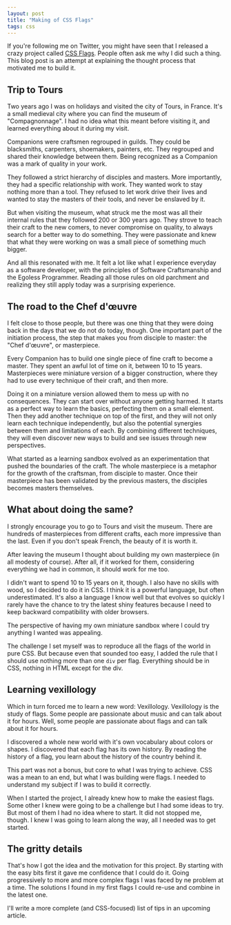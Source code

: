 ```yaml
---
layout: post
title: "Making of CSS Flags"
tags: css
---
```


If you're following me on Twitter, you might have seen that I released a crazy
project called [CSS Flags][1]. People often ask me why I did such a thing. This
blog post is an attempt at explaining the thought process that motivated me to
build it.

## Trip to Tours

Two years ago I was on holidays and visited the city of Tours, in France. It's
a small medieval city where you can find the museum of "Compagnonnage". I had no
idea what this meant before visiting it, and learned everything about it during my
visit.

Companions were craftsmen regrouped in guilds. They could be blacksmiths,
carpenters, shoemakers, painters, etc. They regrouped and shared their knowledge
between them. Being recognized as a Companion was a mark of quality in your
work.

They followed a strict hierarchy of disciples and masters. More importantly,
they had a specific relationship with work. They wanted work to stay nothing
more than a tool. They refused to let work drive their lives and wanted to stay
the masters of their tools, and never be enslaved by it.

But when visiting the museum, what struck me the most was all their internal
rules that they followed 200 or 300 years ago. They strove to teach their craft
to the new comers, to never compromise on quality, to always search for a better
way to do something. They were passionate and knew that what they were working
on was a small piece of something much bigger.

And all this resonated with me. It felt a lot like what I experience everyday as
a software developer, with the principles of Software Craftsmanship and the
Egoless Programmer. Reading all those rules on old parchment and realizing they
still apply today was a surprising experience.

## The road to the Chef d'œuvre

I felt close to those people, but there was one thing that they were
doing back in the days that we do not do today, though. One important part
of the initiation process, the step that makes you from disciple to master: the
"Chef d'œuvre", or masterpiece.

Every Companion has to build one single piece of fine craft to become a master.
They spent an awful lot of time on it, between 10 to 15 years.  Masterpieces
were miniature version of a bigger construction, where they had to use every
technique of their craft, and then more.

Doing it on a miniature version allowed them to mess up with no consequences.
They can start over without anyone getting harmed. It starts as a perfect way to
learn the basics, perfecting them on a small element. Then they add another
technique on top of the first, and they will not only learn each technique
independently, but also the potential synergies between them and limitations of
each. By combining different techniques, they will even discover new ways to
build and see issues through new perspectives.

What started as a learning sandbox evolved as an experimentation that pushed the
boundaries of the craft. The whole masterpiece is a metaphor for the growth of
the craftsman, from disciple to master. Once their masterpiece has been
validated by the previous masters, the disciples becomes masters themselves.

## What about doing the same?

I strongly encourage you to go to Tours and visit the museum. There are hundreds
of masterpieces from different crafts, each more impressive than the last.
Even if you don't speak French, the beauty of it is worth it.

After leaving the museum I thought about building my own masterpiece (in all
modesty of course). After all, if it worked for them, considering everything we
had in common, it should work for me too.

I didn't want to spend 10 to 15 years on it, though. I also have no skills with
wood, so I decided to do it in CSS. I think it is a powerful language, but often
underestimated. It's also a language I know well but that evolves so quickly
I rarely have the chance to try the latest shiny features because I need to keep
backward compatibility with older browsers.

The perspective of having my own miniature sandbox where I could try anything
I wanted was appealing.

The challenge I set myself was to reproduce all the flags of the world in pure
CSS. But because even that sounded too easy, I added the rule that I should use
nothing more than one `div` per flag. Everything should be in CSS, nothing in
HTML except for the div.

## Learning vexillology

Which in turn forced me to learn a new word: Vexillology. Vexillology is the
study of flags. Some people are passionate about music and can talk about it for
hours. Well, some people are passionate about flags and can talk about it for
hours.

I discovered a whole new world with it's own vocabulary about colors or shapes.
I discovered that each flag has its own history. By reading the history of
a flag, you learn about the history of the country behind it.

This part was not a bonus, but core to what I was trying to achieve. CSS was
a mean to an end, but what I was building were flags. I needed to understand my
subject if I was to build it correctly.

When I started the project, I already knew how to make the easiest flags. Some
other I knew were going to be a challenge but I had some ideas to try. But most
of them I had no idea where to start. It did not stopped me, though. I knew
I was going to learn along the way, all I needed was to get started.

## The gritty details

That's how I got the idea and the motivation for this project. By starting with
the easy bits first it gave me confidence that I could do it. Going
progressively to more and more complex flags I was faced by ne problem at
a time.  The solutions I found in my first flags I could re-use and combine in
the latest one.

I'll write a more complete (and CSS-focused) list of tips in an upcoming
article.


[1]: http://pixelastic.github.io/css-flags/
